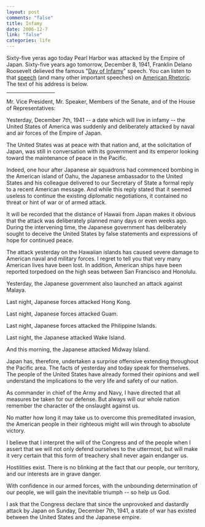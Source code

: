 ```yaml
--- 
layout: post
comments: "false"
title: Infamy
date: 2006-12-7
link: "false"
categories: life
---
```

Sixty-five yeras ago today Pearl Harbor was attacked by the Empire of Japan. Sixty-five years ago tomorrow, December 8, 1941, Franklin Delano Roosevelt delieved the famous "<a href="http://www.americanrhetoric.com/speeches/fdrpearlharbor.htm" title="FDR Peral Harbor">Day of Infamy</a>" speech. You can listen to that <a href="http://www.americanrhetoric.com/speeches/fdrpearlharbor.htm" title="FDR Peral Harbor">speech</a> (and many other important speeches) on <a href="http://www.americanrhetoric.com/top100speechesall.html" title="American Rhetoric">American Rhetoric</a>. The text of his address is below.

<hr width="25%">

Mr. Vice President, Mr. Speaker, Members of the Senate, and of the House of Representatives:

Yesterday, December 7th, 1941 -- a date which will live in infamy -- the United States of America was suddenly and deliberately attacked by naval and air forces of the Empire of Japan.

The United States was at peace with that nation and, at the solicitation of Japan, was still in conversation with its government and its emperor looking toward the maintenance of peace in the Pacific.

Indeed, one hour after Japanese air squadrons had commenced bombing in the American island of Oahu, the Japanese ambassador to the United States and his colleague delivered to our Secretary of State a formal reply to a recent American message. And while this reply stated that it seemed useless to continue the existing diplomatic negotiations, it contained no threat or hint of war or of armed attack.

It will be recorded that the distance of Hawaii from Japan makes it obvious that the attack was deliberately planned many days or even weeks ago. During the intervening time, the Japanese government has deliberately sought to deceive the United States by false statements and expressions of hope for continued peace.

The attack yesterday on the Hawaiian islands has caused severe damage to American naval and military forces. I regret to tell you that very many American lives have been lost. In addition, American ships have been reported torpedoed on the high seas between San Francisco and Honolulu.

Yesterday, the Japanese government also launched an attack against Malaya.

Last night, Japanese forces attacked Hong Kong.

Last night, Japanese forces attacked Guam.

Last night, Japanese forces attacked the Philippine Islands.

Last night, the Japanese attacked Wake Island.

And this morning, the Japanese attacked Midway Island.

Japan has, therefore, undertaken a surprise offensive extending throughout the Pacific area. The facts of yesterday and today speak for themselves. The people of the United States have already formed their opinions and well understand the implications to the very life and safety of our nation.

As commander in chief of the Army and Navy, I have directed that all measures be taken for our defense. But always will our whole nation remember the character of the onslaught against us.

No matter how long it may take us to overcome this premeditated invasion, the American people in their righteous might will win through to absolute victory.

I believe that I interpret the will of the Congress and of the people when I assert that we will not only defend ourselves to the uttermost, but will make it very certain that this form of treachery shall never again endanger us.

Hostilities exist. There is no blinking at the fact that our people, our territory, and our interests are in grave danger.

With confidence in our armed forces, with the unbounding determination of our people, we will gain the inevitable triumph -- so help us God.

I ask that the Congress declare that since the unprovoked and dastardly attack by Japan on Sunday, December 7th, 1941, a state of war has existed between the United States and the Japanese empire.
